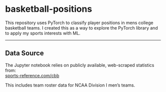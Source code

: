 # basketball-positions

This repository uses PyTorch to classify player positions in mens college basketball teams. I created this as a way to explore the PyTorch library and to apply my sports interests with ML.

---

## Data Source
The Jupyter notebook relies on publicly available, web-scraped statistics from:  
[sports-reference.com/cbb](https://www.sports-reference.com/cbb/)  

This includes team roster data for NCAA Division I men’s teams.
